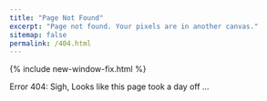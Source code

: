 ```yaml
---
title: "Page Not Found"
excerpt: "Page not found. Your pixels are in another canvas."
sitemap: false
permalink: /404.html
---
```


{% include new-window-fix.html %}

Error 404: Sigh, Looks like this page took a day off ...
